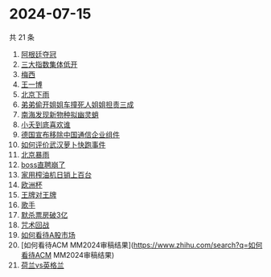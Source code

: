 # 2024-07-15

共 21 条

<!-- BEGIN -->
<!-- 最后更新时间 Mon Jul 15 2024 19:10:43 GMT+0800 (China Standard Time) -->

1. [阿根廷夺冠](https://www.zhihu.com/search?q=阿根廷夺冠)
1. [三大指数集体低开](https://www.zhihu.com/search?q=三大指数集体低开)
1. [梅西](https://www.zhihu.com/search?q=梅西)
1. [王一博](https://www.zhihu.com/search?q=王一博)
1. [北京下雨](https://www.zhihu.com/search?q=北京下雨)
1. [弟弟偷开姐姐车撞死人姐姐担责三成](https://www.zhihu.com/search?q=弟弟偷开姐姐车撞死人姐姐担责三成)
1. [南海发现新物种拟幽灵蛸](https://www.zhihu.com/search?q=南海发现新物种拟幽灵蛸)
1. [小夭到底喜欢谁](https://www.zhihu.com/search?q=小夭到底喜欢谁)
1. [德国宣布移除中国通信企业组件](https://www.zhihu.com/search?q=德国宣布移除中国通信企业组件)
1. [如何评价武汉萝卜快跑事件](https://www.zhihu.com/search?q=如何评价武汉萝卜快跑事件)
1. [北京暴雨](https://www.zhihu.com/search?q=北京暴雨)
1. [boss直聘崩了](https://www.zhihu.com/search?q=boss直聘崩了)
1. [家用榨油机日销上百台](https://www.zhihu.com/search?q=家用榨油机日销上百台)
1. [欧洲杯](https://www.zhihu.com/search?q=欧洲杯)
1. [王牌对王牌](https://www.zhihu.com/search?q=王牌对王牌)
1. [歌手](https://www.zhihu.com/search?q=歌手)
1. [默杀票房破3亿](https://www.zhihu.com/search?q=默杀票房破3亿)
1. [咒术回战](https://www.zhihu.com/search?q=咒术回战)
1. [如何看待A股市场](https://www.zhihu.com/search?q=如何看待A股市场)
1. [如何看待ACM MM2024审稿结果](https://www.zhihu.com/search?q=如何看待ACM
   MM2024审稿结果)
1. [荷兰vs英格兰](https://www.zhihu.com/search?q=荷兰vs英格兰)

<!-- END -->
